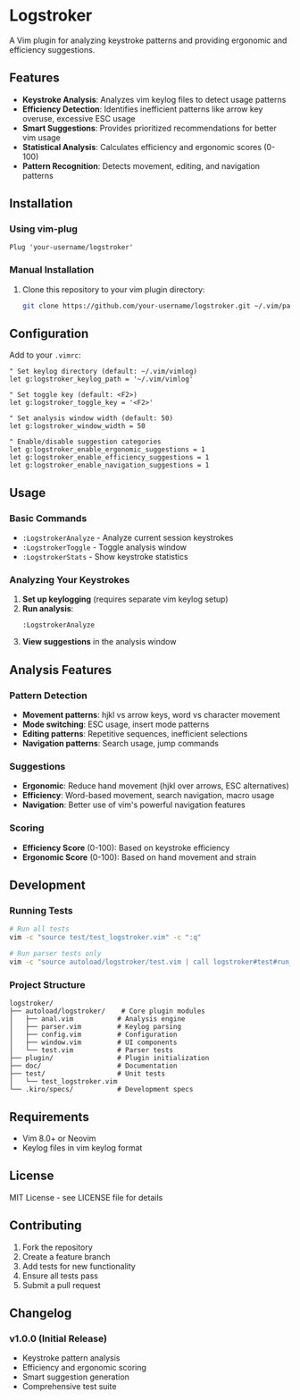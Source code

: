 # Logstroker

A Vim plugin for analyzing keystroke patterns and providing ergonomic and efficiency suggestions.

## Features

- **Keystroke Analysis**: Analyzes vim keylog files to detect usage patterns
- **Efficiency Detection**: Identifies inefficient patterns like arrow key overuse, excessive ESC usage
- **Smart Suggestions**: Provides prioritized recommendations for better vim usage
- **Statistical Analysis**: Calculates efficiency and ergonomic scores (0-100)
- **Pattern Recognition**: Detects movement, editing, and navigation patterns

## Installation

### Using vim-plug
```vim
Plug 'your-username/logstroker'
```

### Manual Installation
1. Clone this repository to your vim plugin directory:
   ```bash
   git clone https://github.com/your-username/logstroker.git ~/.vim/pack/plugins/start/logstroker
   ```

## Configuration

Add to your `.vimrc`:

```vim
" Set keylog directory (default: ~/.vim/vimlog)
let g:logstroker_keylog_path = '~/.vim/vimlog'

" Set toggle key (default: <F2>)
let g:logstroker_toggle_key = '<F2>'

" Set analysis window width (default: 50)
let g:logstroker_window_width = 50

" Enable/disable suggestion categories
let g:logstroker_enable_ergonomic_suggestions = 1
let g:logstroker_enable_efficiency_suggestions = 1
let g:logstroker_enable_navigation_suggestions = 1
```

## Usage

### Basic Commands
- `:LogstrokerAnalyze` - Analyze current session keystrokes
- `:LogstrokerToggle` - Toggle analysis window
- `:LogstrokerStats` - Show keystroke statistics

### Analyzing Your Keystrokes

1. **Set up keylogging** (requires separate vim keylog setup)
2. **Run analysis**:
   ```vim
   :LogstrokerAnalyze
   ```
3. **View suggestions** in the analysis window

## Analysis Features

### Pattern Detection
- **Movement patterns**: hjkl vs arrow keys, word vs character movement
- **Mode switching**: ESC usage, insert mode patterns
- **Editing patterns**: Repetitive sequences, inefficient selections
- **Navigation patterns**: Search usage, jump commands

### Suggestions
- **Ergonomic**: Reduce hand movement (hjkl over arrows, ESC alternatives)
- **Efficiency**: Word-based movement, search navigation, macro usage
- **Navigation**: Better use of vim's powerful navigation features

### Scoring
- **Efficiency Score** (0-100): Based on keystroke efficiency
- **Ergonomic Score** (0-100): Based on hand movement and strain

## Development

### Running Tests
```bash
# Run all tests
vim -c "source test/test_logstroker.vim" -c ":q"

# Run parser tests only
vim -c "source autoload/logstroker/test.vim | call logstroker#test#run_parser_tests()" -c ":q"
```

### Project Structure
```
logstroker/
├── autoload/logstroker/    # Core plugin modules
│   ├── anal.vim           # Analysis engine
│   ├── parser.vim         # Keylog parsing
│   ├── config.vim         # Configuration
│   ├── window.vim         # UI components
│   └── test.vim           # Parser tests
├── plugin/                # Plugin initialization
├── doc/                   # Documentation
├── test/                  # Unit tests
│   └── test_logstroker.vim
└── .kiro/specs/           # Development specs
```

## Requirements

- Vim 8.0+ or Neovim
- Keylog files in vim keylog format

## License

MIT License - see LICENSE file for details

## Contributing

1. Fork the repository
2. Create a feature branch
3. Add tests for new functionality
4. Ensure all tests pass
5. Submit a pull request

## Changelog

### v1.0.0 (Initial Release)
- Keystroke pattern analysis
- Efficiency and ergonomic scoring
- Smart suggestion generation
- Comprehensive test suite
